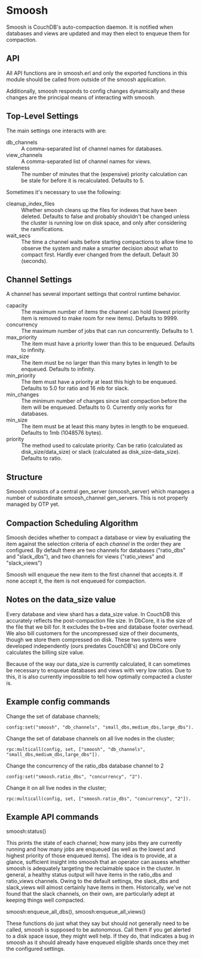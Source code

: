 Smoosh
======

Smoosh is CouchDB's auto-compaction daemon. It is notified when
databases and views are updated and may then elect to enqueue them for
compaction.

API
---

All API functions are in smoosh.erl and only the exported functions in
this module should be called from outside of the smoosh application.

Additionally, smoosh responds to config changes dynamically and these
changes are the principal means of interacting with smoosh.

Top-Level Settings
------------------

The main settings one interacts with are:

<dl>
<dt>db_channels<dd>A comma-separated list of channel names for
databases.
<dt>view_channels<dd>A comma-separated list of channel names for
views.
<dt>staleness<dd>The number of minutes that the (expensive) priority
calculation can be stale for before it is recalculated. Defaults to 5.
</dl>

Sometimes it's necessary to use the following:

<dl>
<dt>cleanup_index_files</dt><dd>Whether smoosh cleans up the files
for indexes that have been deleted. Defaults to false and probably
shouldn't be changed unless the cluster is running low on disk space,
and only after considering the ramifications.</dd>
<dt>wait_secs</dt><dd>The time a channel waits before starting compactions 
to allow time to observe the system and make a smarter decision about what 
to compact first. Hardly ever changed from the default. Default 30 (seconds).
</dd>
</dl>

Channel Settings
----------------

A channel has several important settings that control runtime
behavior.

<dl>
<dt>capacity<dd>The maximum number of items the channel can hold (lowest priority item is removed to make room for new items). Defaults to 9999.
<dt>concurrency<dd>The maximum number of jobs that can run concurrently. Defaults to 1.
<dt>max_priority<dd>The item must have a priority lower than this to be enqueued. Defaults to infinity.
<dt>max_size<dd>The item must be no larger than this many bytes in length to be enqueued. Defaults to infinity.
<dt>min_priority<dd>The item must have a priority at least this high to be enqueued. Defaults to 5.0 for ratio and 16 mb for slack.
<dt>min_changes<dd>The minimum number of changes since last compaction before the item will be enqueued. Defaults to 0. Currently only works for databases.
<dt>min_size<dd>The item must be at least this many bytes in length to be enqueued. Defaults to 1mb (1048576 bytes).
<dt>priority<dd>The method used to calculate priority. Can be ratio (calculated as disk_size/data_size) or slack (calculated as disk_size-data_size). Defaults to ratio.
</dl>

Structure
---------

Smoosh consists of a central gen_server (smoosh_server) which manages
a number of subordinate smoosh_channel gen_servers. This is not
properly managed by OTP yet.

Compaction Scheduling Algorithm
-------------------------------

Smoosh decides whether to compact a database or view by evaluating the
item against the selection criteria of each _channel_ in the order
they are configured. By default there are two channels for databases
("ratio_dbs" and "slack_dbs"), and two channels for views ("ratio_views"
and "slack_views")

Smoosh will enqueue the new item to the first channel that accepts
it. If none accept it, the item is not enqueued for compaction.

Notes on the data_size value
----------------------------

Every database and view shard has a data_size value. In CouchDB this
accurately reflects the post-compaction file size. In DbCore, it is
the size of the file that we bill for. It excludes the b+tree and
database footer overhead. We also bill customers for the uncompressed
size of their documents, though we store them compressed on disk.
These two systems were developed independently (ours predates
CouchDB's) and DbCore only calculates the billing size value.

Because of the way our data_size is currently calculated, it can
sometimes be necessary to enqueue databases and views with very low
ratios. Due to this, it is also currently impossible to tell how
optimally compacted a cluster is.

Example config commands
-----------------------

Change the set of database channels;

    config:set("smoosh", "db_channels", "small_dbs,medium_dbs,large_dbs").

Change the set of database channels on all live nodes in the cluster;

    rpc:multicall(config, set, ["smoosh", "db_channels", "small_dbs,medium_dbs,large_dbs"]).

Change the concurrency of the ratio_dbs database channel to 2

    config:set("smoosh.ratio_dbs", "concurrency", "2").

Change it on all live nodes in the cluster;

    rpc:multicall(config, set, ["smoosh.ratio_dbs", "concurrency", "2"]).

Example API commands
--------------------

smoosh:status()

This prints the state of each channel; how many jobs they are
currently running and how many jobs are enqueued (as well as the
lowest and highest priority of those enqueued items). The idea is to
provide, at a glance, sufficient insight into smoosh that an operator
can assess whether smoosh is adequately targeting the reclaimable
space in the cluster. In general, a healthy status output will have
items in the ratio_dbs and ratio_views channels. Owing to the default
settings, the slack_dbs and slack_views will almost certainly have
items in them. Historically, we've not found that the slack channels,
on their own, are particularly adept at keeping things well compacted.

smoosh:enqueue_all_dbs(), smoosh:enqueue_all_views()

These functions do just what they say but should not generally need to
be called, smoosh is supposed to be autonomous. Call them if you get
alerted to a disk space issue, they might well help. If they do, that
indicates a bug in smoosh as it should already have enqueued eligible
shards once they met the configured settings.




